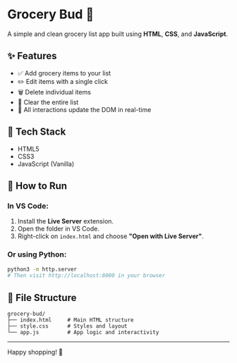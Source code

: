 # Grocery Bud 🛒

A simple and clean grocery list app built using **HTML**, **CSS**, and **JavaScript**.

## ✨ Features

- ✅ Add grocery items to your list
- ✏️ Edit items with a single click
- 🗑️ Delete individual items
- 🧹 Clear the entire list
- 💾 All interactions update the DOM in real-time

## 🧰 Tech Stack

- HTML5
- CSS3
- JavaScript (Vanilla)

## 🚀 How to Run

### In VS Code:
1. Install the **Live Server** extension.
2. Open the folder in VS Code.
3. Right-click on `index.html` and choose **"Open with Live Server"**.

### Or using Python:
```bash
python3 -m http.server
# Then visit http://localhost:8000 in your browser
```

## 📁 File Structure

```
grocery-bud/
├── index.html     # Main HTML structure
├── style.css      # Styles and layout
└── app.js         # App logic and interactivity
```

---

Happy shopping! 🎉
